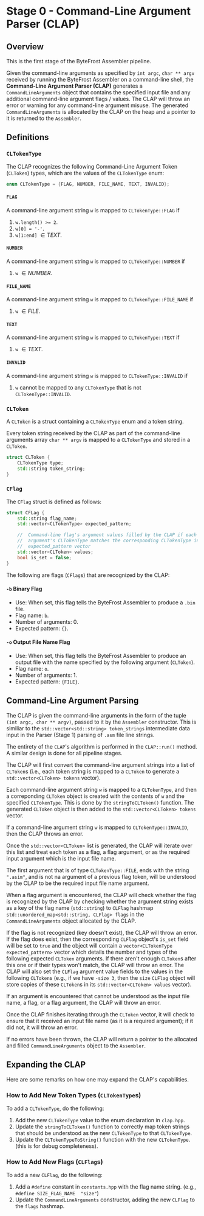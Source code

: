 #   Stage 0 - Command-Line Argument Parser (CLAP)

##  Overview

This is the first stage of the ByteFrost Assembler pipeline.

Given the command-line arguments as specified by `int argc`, `char ** argv`
received by running the ByteFrost Assembler on a command-line shell, the
**Command-Line Argument Parser (CLAP)** generates a `CommandLineArguments`
object that contains the specified input file and any additional command-line
argument flags / values. The CLAP will throw an error or warning for any
command-line argument misuse. The generated `CommandLineArguments` is allocated
by the CLAP on the heap and a pointer to it is returned to the `Assembler`.

##  Definitions

### `CLTokenType`

The CLAP recognizes the following Command-Line Argument Token (`CLToken`) types,
which are the values of the `CLTokenType` enum:

```cpp
enum CLTokenType = {FLAG, NUMBER, FILE_NAME, TEXT, INVALID};
```

####    `FLAG`

A command-line argument string `w` is mapped to `CLTokenType::FLAG` if
1.  `w.length() >= 2`.
2.  `w[0] = '-'`.
3.  `w[1:end]` $\in TEXT$.

####    `NUMBER`

A command-line argument string `w` is mapped to `CLTokenType::NUMBER` if 
1. `w` $\in NUMBER$.

####    `FILE_NAME`

A command-line argument string `w` is mapped to `CLTokenType::FILE_NAME` if
1. `w` $\in FILE$.

####    `TEXT`

A command-line argument string `w` is mapped to `CLTokenType::TEXT` if
1. `w` $\in TEXT$.

####    `INVALID`

A command-line argument string `w` is mapped to `CLTokenType::INVALID` if
1. `w` cannot be mapped to any `CLTokenType` that is not `CLTokenType::INVALID`.

### `CLToken`

A `CLToken` is a struct containing a `CLTokenType` enum and a token string.

Every token string received by the CLAP as part of the command-line arguments
array `char ** argv` is mapped to a `CLTokenType` and stored in a `CLToken`.

```cpp
struct CLToken {
    CLTokenType type;
    std::string token_string;
}
```

### `CFlag`

The `CFlag` struct is defined as follows:

```cpp
struct CFLag {
    std::string flag_name;
    std::vector<CLTokenType> expected_pattern;

    //  Command-line flag's argument values filled by the CLAP if each 
    //  argument's CLTokenType matches the corresponding CLTokenType in the
    //  expected_pattern vector
    std::vector<CLToken> values;
    bool is_set = false;
}
```

The following are flags (`CFlag`s) that are recognized by the CLAP:

####    `-b`    Binary Flag
*   Use: When set, this flag tells the ByteFrost Assembler to produce a `.bin`
    file.
*   Flag name: `b`.
*   Number of arguments: 0.
*   Expected pattern: `{}`.

####    `-o`    Output File Name Flag
*   Use: When set, this flag tells the ByteFrost Assembler to produce an output
    file with the name specified by the following argument (`CLToken`).
*   Flag name: `o`.
*   Number of arguments: 1.
*   Expected pattern: `{FILE}`.

##  Command-Line Argument Parsing

The CLAP is given the command-line arguments in the form of the tuple
`(int argc, char ** argv)`, passed to it by the `Assembler` constructor. This is
similiar to the `std::vector<std::string> token_strings` intermediate data input
in the Parser (Stage 1) parsing of `.asm` file line strings.

The entirety of the `CLAP`'s algorithm is performed in the `CLAP::run()` method.
A similar design is done for all pipeline stages.

The CLAP will first convert the command-line argument strings into a list of
`CLToken`s (i.e., each token string is mapped to a `CLToken` to generate a
`std::vector<CLToken> tokens` vector).

Each command-line argument string `w` is mapped to a `CLTokenType`, and then a
correponding `CLToken` object is created with the contents of `w` and the
specified `CLTokenType`. This is done by the `stringToCLToken()` function. The
generated `CLToken` object is then added to the `std::vector<CLToken> tokens`
vector.

If a command-line argument string `w` is mapped to `CLTokenType::INVALID`, then
the CLAP throws an error.

Once the `std::vector<CLToken>` list is generated, the CLAP will iterate over
this list and treat each token as a flag, a flag argument, or as the required
input argument which is the input file name.

The first argument that is of type `CLTokenType::FILE`, ends with the string
`".asim"`, and is not na argument of a previous flag token, will be understood
by the CLAP to be the required input file name argument.

When a flag argument is encountered, the CLAP will check whether the flag is
recognized by the CLAP by checking whether the argument string exists as a key
of the flag name (`std::string`) to `CLFlag` hashmap 
`std::unordered_map<std::string, CLFlag> flags` in the `CommandLineArguments`
object allocated by the CLAP.

If the flag is not recognized (key doesn't exist), the CLAP will throw an error.
If the flag does exist, then the corresponding `CLFlag` object's `is_set` field
will be set to `true` and the object will contain a
`vector<CLTokenType expected_pattern>` vector which details the number and types
of the following expected `CLToken` arguments. If there aren't enough `CLToken`s
after this one or if their types won't match, the CLAP will throw an error. The
CLAP will also set the `CLFlag` argument value fields to the values in the
following `CLToken`s (e.g., if we have `-size 3`, then the `size` `CLFlag`
object will store copies of these `CLToken`s in its 
`std::vector<CLToken> values` vector).

If an argument is encountered that cannot be understood as the input file name,
a flag, or a flag argument, the CLAP will throw an error.

Once the CLAP finishes iterating through the `CLToken` vector, it will check to
ensure that it received an input file name (as it is a required argument); if
it did not, it will throw an error.

If no errors have been thrown, the CLAP will return a pointer to the allocated
and filled `CommandLineArguments` object to the `Assembler`.

##  Expanding the CLAP

Here are some remarks on how one may expand the CLAP's capabilities.

### How to Add New Token Types (`CLTokenType`s)

To add a `CLTokenType`, do the following:
1.  Add the new `CLTokenType` value to the enum declaration in `clap.hpp`.
2.  Update the `stringToCLToken()` function to correctly map token strings that
    should be understood as the new `CLTokenType` to that `CLTokenType`.
3.  Update the `CLTokenTypeToString()` function with the new `CLTokenType`.
    (this is for debug completeness).

### How to Add New Flags (`CLFlag`s)

To add a new `CLFlag`, do the following:
1.  Add a `#define` constant in `constants.hpp` with the flag name string.
    (e.g., `#define SIZE_FLAG_NAME  "size"`)
2.  Update the `CommandLineArguments` constructor, adding the new `CLFlag` to
    the `flags` hashmap.